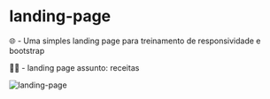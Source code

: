 # landing-page
🌐 - Uma simples landing page para treinamento de  responsividade e bootstrap

👨‍🍳 - landing page assunto: receitas

![landing-page](https://user-images.githubusercontent.com/131499558/233754313-7495bb9b-704d-4fb7-9253-9a93299da51e.png)

